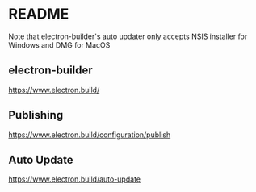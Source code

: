 # README

Note that electron-builder's auto updater only accepts NSIS installer for Windows and DMG for MacOS

## electron-builder
https://www.electron.build/

## Publishing
https://www.electron.build/configuration/publish

## Auto Update
https://www.electron.build/auto-update